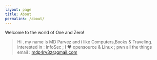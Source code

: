 ```yaml
---
layout: page
title: About
permalink: /about/
---
```


Welcome to the world of One and Zero!
> Hi , my name is MD Parvez and i like Computers,Books & Traveling.
Interested in : InfoSec ; I ♥ opensource & Linux ; pwn all the things  <br>
email : mdp4rv3z@gmail.com
